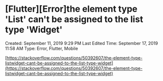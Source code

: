 # [Flutter][Error]the element type 'List<widget>' can't be assigned to the list type 'Widget'

Created: September 11, 2019 9:29 PM
Last Edited Time: September 17, 2019 11:58 AM
Type: Error, Flutter, Mobile

[https://stackoverflow.com/questions/50392607/the-element-type-listwidget-cant-be-assigned-to-the-list-type-widget](https://stackoverflow.com/questions/50392607/the-element-type-listwidget-cant-be-assigned-to-the-list-type-widget)